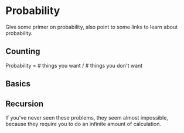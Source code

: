 # Probability

Give some primer on probability, also point to some links to learn about probability.

## Counting

Probability = # things you want / # things you don't want

## Basics

## Recursion

If you've never seen these problems, they seem almost impossible, because
they require you to do an infinite amount of calculation.